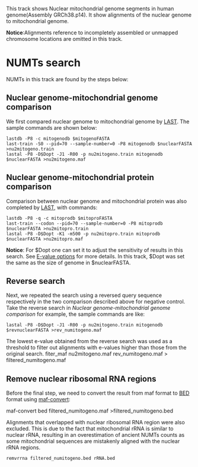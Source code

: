 This track shows Nuclear mitochondrial genome segments in human genome(Assembly GRCh38.p14). It show alignments of the nuclear genome to mitochondrial genome.

**Notice**:Alignments reference to incompletely assembled or unmapped chromosome locations are omitted in this track.

# NUMTs search
NUMTs in this track are found by the steps below:

## Nuclear genome-mitochondrial genome comparison
We first compared nuclear genome to mitochondrial genome by [LAST][]. The sample commands are shown below:

    lastdb -P8 -c mitogenodb $mitogenoFASTA
    last-train -S0 --pid=70 --sample-number=0 -P8 mitogenodb $nuclearFASTA >nu2mitogeno.train
    lastal -P8 -D$Dopt -J1 -R00 -p nu2mitogeno.train mitogenodb $nuclearFASTA >nu2mitogeno.maf

## Nuclear genome-mitochondrial protein comparison
Comparison between nuclear genome and mitochondrial protein was also completed by [LAST][], with commands:

    lastdb -P8 -q -c mitoprodb $mitoproFASTA
    last-train --codon --pid=70 --sample-number=0 -P8 mitoprodb $nuclearFASTA >nu2mitopro.train
    lastal -P8 -D$Dopt -K1 -m500 -p nu2mitopro.train mitoprodb $nuclearFASTA >nu2mitopro.maf

**Notice**: For $Dopt one can set it to adjust the sensitivity of results in this search. See [E-value options][] for more details. In this track, $Dopt was set the same as the size of genome in $nuclearFASTA.

## Reverse search
Next, we repeated the search using a reversed query sequence respectively in the two comparison described above for negative control. Take the reverse search in *Nuclear genome-mitochondrial genome comparison* for example, the sample commands are like:

    lastal -P8 -D$Dopt -J1 -R00 -p nu2mitogeno.train mitogenodb $revnuclearFASTA >rev_numitogeno.maf 

The lowest e-value obtained from the reverse search was used as a threshold to filter out alignments with e-values higher than those from the original search. 
   fiter_maf nu2mitogeno.maf rev_numitogeno.maf > filtered_numitogeno.maf

## Remove nuclear ribosomal RNA regions
Before the final step, we need to convert the result from maf format to [BED] format using [maf-convert]:

   maf-convert bed filtered_numitogeno.maf >filtered_numitogeno.bed

Alignments that overlapped with nuclear ribosomal RNA region were also excluded. This is due to the fact that mitochondrial rRNA is similar to nuclear rRNA, resulting in an overestimation of ancient NUMTs counts as some mitochondrial sequences are mistakenly aligned with the nuclear rRNA regions.

    remvrrna filtered_numitogeno.bed rRNA.bed


[LAST]: https://gitlab.com/mcfrith/last/-/tree/main?ref_type=heads
[E-value options]: https://gitlab.com/mcfrith/last/-/blob/main/doc/lastal.rst?ref_type=heads
[BED]: https://genome.ucsc.edu/FAQ/FAQformat.html#format1
[maf-convert]: https://gitlab.com/mcfrith/last/-/blob/main/doc/maf-convert.rst?ref_type=heads
